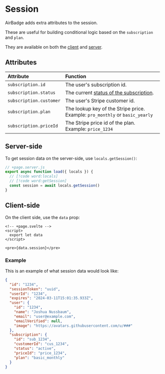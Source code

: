 # Session

AirBadge adds extra attributes to the session.

These are useful for building conditional logic based on the `subscription` and `plan`.

They are available on both the [client](#client-side) and [server](#server-side).

## Attributes

| Attribute                   | Function                                                                                                               |
| :-------------------------- | :--------------------------------------------------------------------------------------------------------------------- |
| `subscription.id`           | The user's subscription id.                                                                                            |
| `subscription.status`       | The current [status of the subscription](https://stripe.com/docs/api/subscriptions/object#subscription_object-status). |
| `subscription.customer`     | The user's Stripe customer id.                                                                                         |
| `subscription.plan`         | The lookup key of the Stripe price. Example: `pro_monthly` or `basic_yearly`                                           |
| `subscription.priceId` | The Stripe price id of the plan. Example: `price_1234`                                                                 |

## Server-side

To get session data on the server-side, use `locals.getSession()`:

```javascript
// +page.server.js
export async function load({ locals }) {
  // [!code word:locals]
  // [!code word:getSession]
  const session = await locals.getSession()
}
```

## Client-side

On the client side, use the `data` prop:

```svelte
<!-- +page.svelte -->
<script>
  export let data
</script>

<pre>{data.session}</pre>
```

### Example

This is an example of what session data would look like:

```json
{
  "id": "1234",
  "sessionToken": "uuid",
  "userId": "1234",
  "expires": "2024-03-11T15:01:35.933Z",
  "user": {
    "id": "1234",
    "name": "Joshua Nussbaum",
    "email": "user@example.com",
    "emailVerified": null,
    "image": "https://avatars.githubusercontent.com/u/###"
  },
  "subscription": {
    "id": "sub_1234",
    "customerId": "cus_1234",
    "status": "active",
    "priceId": "price_1234",
    "plan": "basic_monthly"
  }
}
```
